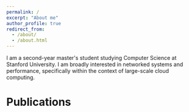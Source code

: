 ```yaml
---
permalink: /
excerpt: "About me"
author_profile: true
redirect_from: 
  - /about/
  - /about.html
---
```


I am a second-year master's student studying Computer Science at Stanford University. I am broadly interested in networked systems and performance, specifically within the context of large-scale cloud computing.

Publications
======

